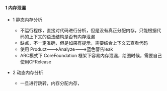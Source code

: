 #### 1 内存泄漏
- 1  静态内存分析
   - 不运行程序，直接对代码进行分析，但是没有真正分配内存，只能根据代码的上下文的语法结构是否有内存泄漏
   - 缺点，不一定准确，但是如果有提示，需要结合上下文去查看代码
   - 使用 Product--->Analyze--->蓝色警告leak
   - ARC模式下 CoreFoundation 框架下容易内存泄漏，绘图时候，需要自己使用CFRelease
   
- 2 动态内存分析

  -  一旦进行跳转，内存分配内存，